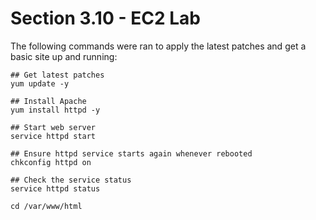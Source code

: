 # Section 3.10 - EC2 Lab

The following commands were ran to apply the latest patches and get a basic site up and running:

```
## Get latest patches
yum update -y

## Install Apache
yum install httpd -y

## Start web server
service httpd start

## Ensure httpd service starts again whenever rebooted
chkconfig httpd on

## Check the service status
service httpd status

cd /var/www/html
```
